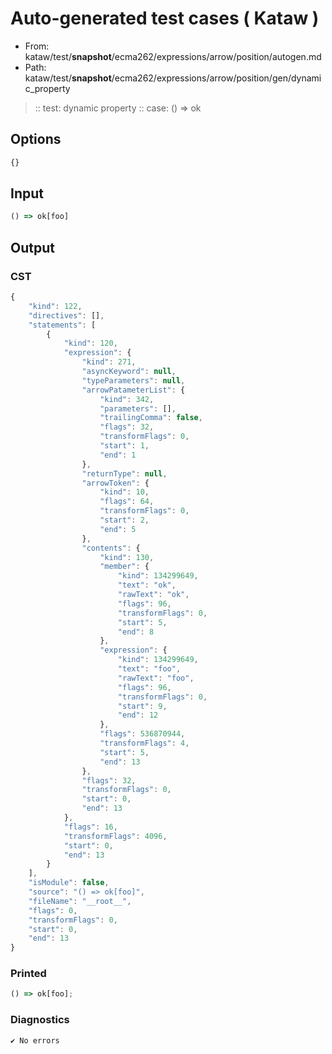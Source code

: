 # Auto-generated test cases ( Kataw )
- From: kataw/test/__snapshot__/ecma262/expressions/arrow/position/autogen.md
- Path: kataw/test/__snapshot__/ecma262/expressions/arrow/position/gen/dynamic_property
> :: test: dynamic property
> :: case: () => ok
## Options

`````js
{}
`````
## Input

`````js
() => ok[foo]
`````
## Output

### CST

```javascript
{
    "kind": 122,
    "directives": [],
    "statements": [
        {
            "kind": 120,
            "expression": {
                "kind": 271,
                "asyncKeyword": null,
                "typeParameters": null,
                "arrowPatameterList": {
                    "kind": 342,
                    "parameters": [],
                    "trailingComma": false,
                    "flags": 32,
                    "transformFlags": 0,
                    "start": 1,
                    "end": 1
                },
                "returnType": null,
                "arrowToken": {
                    "kind": 10,
                    "flags": 64,
                    "transformFlags": 0,
                    "start": 2,
                    "end": 5
                },
                "contents": {
                    "kind": 130,
                    "member": {
                        "kind": 134299649,
                        "text": "ok",
                        "rawText": "ok",
                        "flags": 96,
                        "transformFlags": 0,
                        "start": 5,
                        "end": 8
                    },
                    "expression": {
                        "kind": 134299649,
                        "text": "foo",
                        "rawText": "foo",
                        "flags": 96,
                        "transformFlags": 0,
                        "start": 9,
                        "end": 12
                    },
                    "flags": 536870944,
                    "transformFlags": 4,
                    "start": 5,
                    "end": 13
                },
                "flags": 32,
                "transformFlags": 0,
                "start": 0,
                "end": 13
            },
            "flags": 16,
            "transformFlags": 4096,
            "start": 0,
            "end": 13
        }
    ],
    "isModule": false,
    "source": "() => ok[foo]",
    "fileName": "__root__",
    "flags": 0,
    "transformFlags": 0,
    "start": 0,
    "end": 13
}
```

### Printed

```javascript
() => ok[foo];
```

### Diagnostics

```javascript
✔ No errors
```


